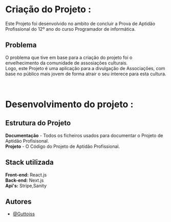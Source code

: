 # Criação do Projeto : 
Este Projeto foi desenvolvido no ambito de concluir a Prova de Aptidão Profissional do 12º ano do curso Programador de informática. <br/>

## Problema
O problema que tive em base para a criação do projeto foi o envelhecimento da comunidade de assosiações culturais. <br/>
Logo, este Projeto é uma aplicação para a divulgação de Associações, com base no público mais jovem de forma atrair o seu interece para esta cultura. <br/>

<br/>

# Desenvolvimento do projeto : 

## Estrutura do Projeto 

**Documentação** - Todos os ficheiros usados para documentar o Projeto de Aptidão Profisisonal. <br/>
**Projeto** - O Código do Projeto de Aptidão Profissional. <br/>

## Stack utilizada

**Front-end:** React.js <br/>
**Back-end:** Next.js   <br/>
**Api's:** Stripe,Sanity <br/>

## Autores

- [@Guttojss](https://www.github.com/Guttojss)